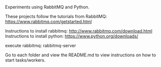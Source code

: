 Experiments using RabbitMQ and Python.

These projects follow the tutorials from RabbitMQ: https://www.rabbitmq.com/getstarted.html

Instructions to install rabbitmq: http://www.rabbitmq.com/download.html
Instructions to install python: https://www.python.org/downloads/

execute rabbitmq: rabbitmq-server

Go to each folder and view the README.md to view instructions on how to start tasks/workers.
